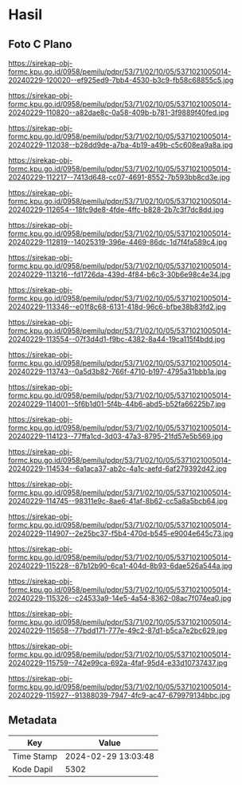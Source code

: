 # Hasil

## Foto C Plano

https://sirekap-obj-formc.kpu.go.id/0958/pemilu/pdpr/53/71/02/10/05/5371021005014-20240229-120020--ef925ed9-7bb4-4530-b3c9-fb58c68855c5.jpg

https://sirekap-obj-formc.kpu.go.id/0958/pemilu/pdpr/53/71/02/10/05/5371021005014-20240229-110820--a82dae8c-0a58-409b-b781-3f9889f40fed.jpg

https://sirekap-obj-formc.kpu.go.id/0958/pemilu/pdpr/53/71/02/10/05/5371021005014-20240229-112038--b28dd9de-a7ba-4b19-a49b-c5c608ea9a8a.jpg

https://sirekap-obj-formc.kpu.go.id/0958/pemilu/pdpr/53/71/02/10/05/5371021005014-20240229-112217--7413d648-cc07-4691-8552-7b593bb8cd3e.jpg

https://sirekap-obj-formc.kpu.go.id/0958/pemilu/pdpr/53/71/02/10/05/5371021005014-20240229-112654--18fc9de8-4fde-4ffc-b828-2b7c3f7dc8dd.jpg

https://sirekap-obj-formc.kpu.go.id/0958/pemilu/pdpr/53/71/02/10/05/5371021005014-20240229-112819--14025319-396e-4469-86dc-1d7f4fa589c4.jpg

https://sirekap-obj-formc.kpu.go.id/0958/pemilu/pdpr/53/71/02/10/05/5371021005014-20240229-113216--fd1726da-439d-4f84-b6c3-30b6e98c4e34.jpg

https://sirekap-obj-formc.kpu.go.id/0958/pemilu/pdpr/53/71/02/10/05/5371021005014-20240229-113346--e01f8c68-6131-418d-96c6-bfbe38b83fd2.jpg

https://sirekap-obj-formc.kpu.go.id/0958/pemilu/pdpr/53/71/02/10/05/5371021005014-20240229-113554--07f3d4d1-f9bc-4382-8a44-19ca115f4bdd.jpg

https://sirekap-obj-formc.kpu.go.id/0958/pemilu/pdpr/53/71/02/10/05/5371021005014-20240229-113743--0a5d3b82-766f-4710-b197-4795a31bbb1a.jpg

https://sirekap-obj-formc.kpu.go.id/0958/pemilu/pdpr/53/71/02/10/05/5371021005014-20240229-114001--5f6b1d01-5f4b-44b6-abd5-b52fa66225b7.jpg

https://sirekap-obj-formc.kpu.go.id/0958/pemilu/pdpr/53/71/02/10/05/5371021005014-20240229-114123--77ffa1cd-3d03-47a3-8795-21fd57e5b569.jpg

https://sirekap-obj-formc.kpu.go.id/0958/pemilu/pdpr/53/71/02/10/05/5371021005014-20240229-114534--6a1aca37-ab2c-4a1c-aefd-6af279392d42.jpg

https://sirekap-obj-formc.kpu.go.id/0958/pemilu/pdpr/53/71/02/10/05/5371021005014-20240229-114745--98311e9c-8ae6-41af-8b62-cc5a8a5bcb64.jpg

https://sirekap-obj-formc.kpu.go.id/0958/pemilu/pdpr/53/71/02/10/05/5371021005014-20240229-114907--2e25bc37-f5b4-470d-b545-e9004e645c73.jpg

https://sirekap-obj-formc.kpu.go.id/0958/pemilu/pdpr/53/71/02/10/05/5371021005014-20240229-115228--87b12b90-6ca1-404d-8b93-6dae526a544a.jpg

https://sirekap-obj-formc.kpu.go.id/0958/pemilu/pdpr/53/71/02/10/05/5371021005014-20240229-115326--c24533a9-14e5-4a54-8362-08ac7f074ea0.jpg

https://sirekap-obj-formc.kpu.go.id/0958/pemilu/pdpr/53/71/02/10/05/5371021005014-20240229-115658--77bdd171-777e-49c2-87d1-b5ca7e2bc629.jpg

https://sirekap-obj-formc.kpu.go.id/0958/pemilu/pdpr/53/71/02/10/05/5371021005014-20240229-115759--742e99ca-692a-4faf-95d4-e33d10737437.jpg

https://sirekap-obj-formc.kpu.go.id/0958/pemilu/pdpr/53/71/02/10/05/5371021005014-20240229-115927--91388039-7947-4fc9-ac47-679979134bbc.jpg


## Metadata

| Key        | Value               |
| ---------- | ------------------- |
| Time Stamp | 2024-02-29 13:03:48 |
| Kode Dapil | 5302                |



